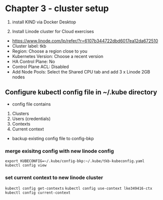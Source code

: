 # Chapter 3 - cluster setup

1. install KIND via Docker Desktop

2. Install Linode cluster for Cloud exercises
* https://www.linode.com/lp/refer/?r=6107b344722dbd6017ea12da672510
* Cluster label: tkb
* Region: Choose a region close to you
* Kubernetes Version: Choose a recent version
* HA Control Plane: No
* Control Plane ACL: Disabled
* Add Node Pools: Select the Shared CPU tab and add 3 x Linode 2GB nodes

## Configure kubectl config file in ~/.kube directory
* config file contains
1. Clusters
2. Users (credentials) 
3. Contexts
4. Current context

* backup existing config file to config-bkp
### merge exisitng config with new linode config
`export KUBECONFIG=~/.kube/config-bkp:~/.kube/tkb-kubeconfig.yaml`
`kubectl config view`
### set current context to new linode cluster
`kubectl config get-contexts`
`kubectl config use-context lke349416-ctx`
`kubectl config current-context`



